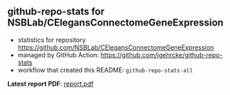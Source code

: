 ## github-repo-stats for NSBLab/CElegansConnectomeGeneExpression

- statistics for repository https://github.com/NSBLab/CElegansConnectomeGeneExpression
- managed by GitHub Action: https://github.com/jgehrcke/github-repo-stats
- workflow that created this README: `github-repo-stats-all`

**Latest report PDF**: [report.pdf](https://github.com/chaosuo/add-ghrs/raw/github-repo-stats/NSBLab/CElegansConnectomeGeneExpression/latest-report/report.pdf)

